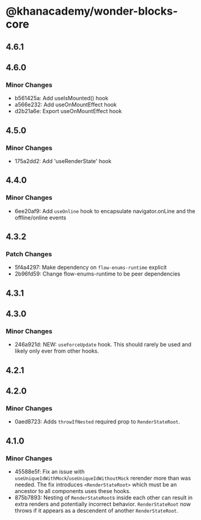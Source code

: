 # @khanacademy/wonder-blocks-core

## 4.6.1

## 4.6.0

### Minor Changes

-   b561425a: Add useIsMounted() hook
-   a566e232: Add useOnMountEffect hook
-   d2b21a6e: Export useOnMountEffect hook

## 4.5.0

### Minor Changes

-   175a2dd2: Add 'useRenderState' hook

## 4.4.0

### Minor Changes

-   6ee20af9: Add `useOnline` hook to encapsulate navigator.onLine and the offline/online events

## 4.3.2

### Patch Changes

-   5f4a4297: Make dependency on `flow-enums-runtime` explicit
-   2b96fd59: Change flow-enums-runtime to be peer dependencies

## 4.3.1

## 4.3.0

### Minor Changes

-   246a921d: NEW: `useForceUpdate` hook. This should rarely be used and likely only ever from other hooks.

## 4.2.1

## 4.2.0

### Minor Changes

-   0aed8723: Adds `throwIfNested` required prop to `RenderStateRoot`.

## 4.1.0

### Minor Changes

-   45588e5f: Fix an issue with `useUniqueIdWithMock`/`useUniqueIdWithoutMock`
    rerender more than was needed. The fix introduces `<RenderStateRoot>`
    which must be an ancestor to all components uses these hooks.
-   875b7893: Nesting of `RenderStateRoot`s inside each other can result in extra renders
    and potentially incorrect behavior. `RenderStateRoot` now throws if it
    appears as a descendent of another `RenderStateRoot`.
